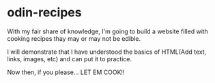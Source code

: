 # odin-recipes
With my fair share of knowledge, I'm going to build a website filled with cooking recipes thay may or may not be edible.

I will demonstrate that I have understood the basics of HTML(Add text, links, images, etc) and can put it to practice. 

Now then, if you please... LET EM COOK!!